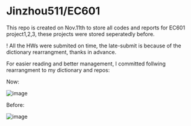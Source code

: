 # Jinzhou511/EC601
This repo is created on Nov.11th to store all codes and reports for EC601 project1,2,3, these projects were stored seperatedly before.

! All the HWs were submited on time, the late-submit is because of the dictionary rearrangment, thanks in advance.

For easier reading and better management, I committed follwing rearrangment to my dictionary and repos:

Now:

![image](https://user-images.githubusercontent.com/90535023/140972652-bf68e272-107e-4f3f-b972-659b3da580fd.png)

Before:

![image](https://user-images.githubusercontent.com/90535023/140972299-5929a431-a839-4e0c-9bdb-cf13ddd04d23.png)


